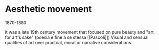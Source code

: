 # Aesthetic movement
1870-1880

it was a late 19th century movement that focused on pure beauty and "art for art's sake" 
(poesia è fine a se stessa [[Pascoli]])
Visual and sensual qualities of art over practcal, moral or narrative considerations. 


